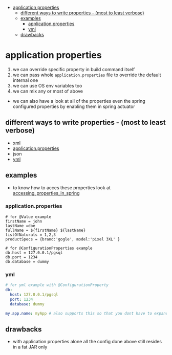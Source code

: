 - [application properties](#application-properties)
  - [different ways to write properties - (most to least verbose)](#different-ways-to-write-properties---most-to-least-verbose)
  - [examples](#examples)
    - [application.properties](#applicationproperties)
    - [yml](#yml)
  - [drawbacks](#drawbacks)

# application properties

1. we can override specific property in build command itself
2. we can pass whole `application.properties` file to override the default internal one
3. we can use OS env variables too
4. we can mix any or most of above
- we can also have a look at all of the properties even the spring configured properties by enabling them in spring actuator

## different ways to write properties - (most to least verbose)
- xml
- [application.properties](#applicationproperties)
- json
- [yml](#yml)


## examples
- to know how to acces these properties look at [accessing_properties_in_spring](accessing_properties_in_spring.md)

### application.properties
````properties
# for @Value example
firstName = john
lastName =doe
fullName = ${firstName} ${lastName}
listOfNaturals = 1,2,3
productSpecs = {brand:'gogle', model:'pixel 3XL' }

# for @ConfigurationProperties example 
db.host = 127.0.0.1/pgsql
db.port = 1234
db.database = dummy
````

### yml
````yml
# for yml example with @ConfigurationProperty
db:
  host: 127.0.0.1/pgsql
  port: 1234
  database: dummy

my.app.name: myApp # also supports this so that you dont have to expand smaller propertis to multiple lines
````

## drawbacks
- with application properties alone all the config done above still resides in a fat JAR only